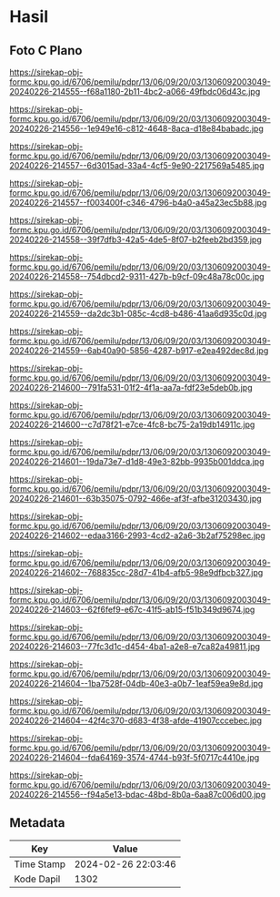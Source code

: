 # Hasil

## Foto C Plano

https://sirekap-obj-formc.kpu.go.id/6706/pemilu/pdpr/13/06/09/20/03/1306092003049-20240226-214555--f68a1180-2b11-4bc2-a066-49fbdc06d43c.jpg

https://sirekap-obj-formc.kpu.go.id/6706/pemilu/pdpr/13/06/09/20/03/1306092003049-20240226-214556--1e949e16-c812-4648-8aca-d18e84babadc.jpg

https://sirekap-obj-formc.kpu.go.id/6706/pemilu/pdpr/13/06/09/20/03/1306092003049-20240226-214557--6d3015ad-33a4-4cf5-9e90-2217569a5485.jpg

https://sirekap-obj-formc.kpu.go.id/6706/pemilu/pdpr/13/06/09/20/03/1306092003049-20240226-214557--f003400f-c346-4796-b4a0-a45a23ec5b88.jpg

https://sirekap-obj-formc.kpu.go.id/6706/pemilu/pdpr/13/06/09/20/03/1306092003049-20240226-214558--39f7dfb3-42a5-4de5-8f07-b2feeb2bd359.jpg

https://sirekap-obj-formc.kpu.go.id/6706/pemilu/pdpr/13/06/09/20/03/1306092003049-20240226-214558--754dbcd2-9311-427b-b9cf-09c48a78c00c.jpg

https://sirekap-obj-formc.kpu.go.id/6706/pemilu/pdpr/13/06/09/20/03/1306092003049-20240226-214559--da2dc3b1-085c-4cd8-b486-41aa6d935c0d.jpg

https://sirekap-obj-formc.kpu.go.id/6706/pemilu/pdpr/13/06/09/20/03/1306092003049-20240226-214559--6ab40a90-5856-4287-b917-e2ea492dec8d.jpg

https://sirekap-obj-formc.kpu.go.id/6706/pemilu/pdpr/13/06/09/20/03/1306092003049-20240226-214600--791fa531-01f2-4f1a-aa7a-fdf23e5deb0b.jpg

https://sirekap-obj-formc.kpu.go.id/6706/pemilu/pdpr/13/06/09/20/03/1306092003049-20240226-214600--c7d78f21-e7ce-4fc8-bc75-2a19db14911c.jpg

https://sirekap-obj-formc.kpu.go.id/6706/pemilu/pdpr/13/06/09/20/03/1306092003049-20240226-214601--19da73e7-d1d8-49e3-82bb-9935b001ddca.jpg

https://sirekap-obj-formc.kpu.go.id/6706/pemilu/pdpr/13/06/09/20/03/1306092003049-20240226-214601--63b35075-0792-466e-af3f-afbe31203430.jpg

https://sirekap-obj-formc.kpu.go.id/6706/pemilu/pdpr/13/06/09/20/03/1306092003049-20240226-214602--edaa3166-2993-4cd2-a2a6-3b2af75298ec.jpg

https://sirekap-obj-formc.kpu.go.id/6706/pemilu/pdpr/13/06/09/20/03/1306092003049-20240226-214602--768835cc-28d7-41b4-afb5-98e9dfbcb327.jpg

https://sirekap-obj-formc.kpu.go.id/6706/pemilu/pdpr/13/06/09/20/03/1306092003049-20240226-214603--62f6fef9-e67c-41f5-ab15-f51b349d9674.jpg

https://sirekap-obj-formc.kpu.go.id/6706/pemilu/pdpr/13/06/09/20/03/1306092003049-20240226-214603--77fc3d1c-d454-4ba1-a2e8-e7ca82a49811.jpg

https://sirekap-obj-formc.kpu.go.id/6706/pemilu/pdpr/13/06/09/20/03/1306092003049-20240226-214604--1ba7528f-04db-40e3-a0b7-1eaf59ea9e8d.jpg

https://sirekap-obj-formc.kpu.go.id/6706/pemilu/pdpr/13/06/09/20/03/1306092003049-20240226-214604--42f4c370-d683-4f38-afde-41907cccebec.jpg

https://sirekap-obj-formc.kpu.go.id/6706/pemilu/pdpr/13/06/09/20/03/1306092003049-20240226-214604--fda64169-3574-4744-b93f-5f0717c4410e.jpg

https://sirekap-obj-formc.kpu.go.id/6706/pemilu/pdpr/13/06/09/20/03/1306092003049-20240226-214556--f94a5e13-bdac-48bd-8b0a-6aa87c006d00.jpg


## Metadata

| Key        | Value               |
| ---------- | ------------------- |
| Time Stamp | 2024-02-26 22:03:46 |
| Kode Dapil | 1302                |



